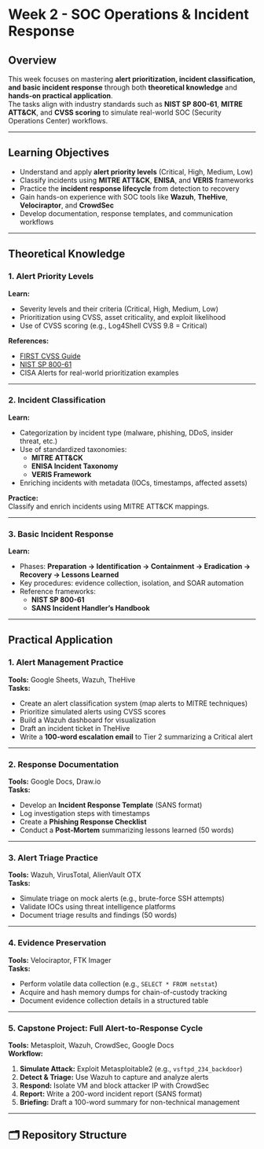 #  Week 2 - SOC Operations & Incident Response

##  Overview
This week focuses on mastering **alert prioritization, incident classification, and basic incident response** through both **theoretical knowledge** and **hands-on practical application**.  
The tasks align with industry standards such as **NIST SP 800-61**, **MITRE ATT&CK**, and **CVSS scoring** to simulate real-world SOC (Security Operations Center) workflows.

---

##  Learning Objectives
- Understand and apply **alert priority levels** (Critical, High, Medium, Low)
- Classify incidents using **MITRE ATT&CK**, **ENISA**, and **VERIS** frameworks
- Practice the **incident response lifecycle** from detection to recovery
- Gain hands-on experience with SOC tools like **Wazuh**, **TheHive**, **Velociraptor**, and **CrowdSec**
- Develop documentation, response templates, and communication workflows

---

##  Theoretical Knowledge

### 1. Alert Priority Levels
**Learn:**
- Severity levels and their criteria (Critical, High, Medium, Low)
- Prioritization using CVSS, asset criticality, and exploit likelihood  
- Use of CVSS scoring (e.g., Log4Shell CVSS 9.8 = Critical)

**References:**
- [FIRST CVSS Guide](https://www.first.org/cvss/)
- [NIST SP 800-61](https://csrc.nist.gov/publications/detail/sp/800-61/rev-2/final)
- CISA Alerts for real-world prioritization examples

---

### 2. Incident Classification
**Learn:**
- Categorization by incident type (malware, phishing, DDoS, insider threat, etc.)
- Use of standardized taxonomies:
  - **MITRE ATT&CK**
  - **ENISA Incident Taxonomy**
  - **VERIS Framework**
- Enriching incidents with metadata (IOCs, timestamps, affected assets)

**Practice:**  
Classify and enrich incidents using MITRE ATT&CK mappings.

---

### 3. Basic Incident Response
**Learn:**
- Phases: **Preparation → Identification → Containment → Eradication → Recovery → Lessons Learned**
- Key procedures: evidence collection, isolation, and SOAR automation
- Reference frameworks:
  - **NIST SP 800-61**
  - **SANS Incident Handler’s Handbook**

---

##  Practical Application

### 1. Alert Management Practice
**Tools:** Google Sheets, Wazuh, TheHive  
**Tasks:**
- Create an alert classification system (map alerts to MITRE techniques)
- Prioritize simulated alerts using CVSS scores
- Build a Wazuh dashboard for visualization
- Draft an incident ticket in TheHive
- Write a **100-word escalation email** to Tier 2 summarizing a Critical alert

---

### 2. Response Documentation
**Tools:** Google Docs, Draw.io  
**Tasks:**
- Develop an **Incident Response Template** (SANS format)
- Log investigation steps with timestamps
- Create a **Phishing Response Checklist**
- Conduct a **Post-Mortem** summarizing lessons learned (50 words)

---

### 3. Alert Triage Practice
**Tools:** Wazuh, VirusTotal, AlienVault OTX  
**Tasks:**
- Simulate triage on mock alerts (e.g., brute-force SSH attempts)
- Validate IOCs using threat intelligence platforms
- Document triage results and findings (50 words)

---

### 4. Evidence Preservation
**Tools:** Velociraptor, FTK Imager  
**Tasks:**
- Perform volatile data collection (e.g., `SELECT * FROM netstat`)
- Acquire and hash memory dumps for chain-of-custody tracking  
- Document evidence collection details in a structured table

---

### 5. Capstone Project: Full Alert-to-Response Cycle
**Tools:** Metasploit, Wazuh, CrowdSec, Google Docs  
**Workflow:**
1. **Simulate Attack:** Exploit Metasploitable2 (e.g., `vsftpd_234_backdoor`)
2. **Detect & Triage:** Use Wazuh to capture and analyze alerts
3. **Respond:** Isolate VM and block attacker IP with CrowdSec
4. **Report:** Write a 200-word incident report (SANS format)
5. **Briefing:** Draft a 100-word summary for non-technical management

---

## 🗂️ Repository Structure

